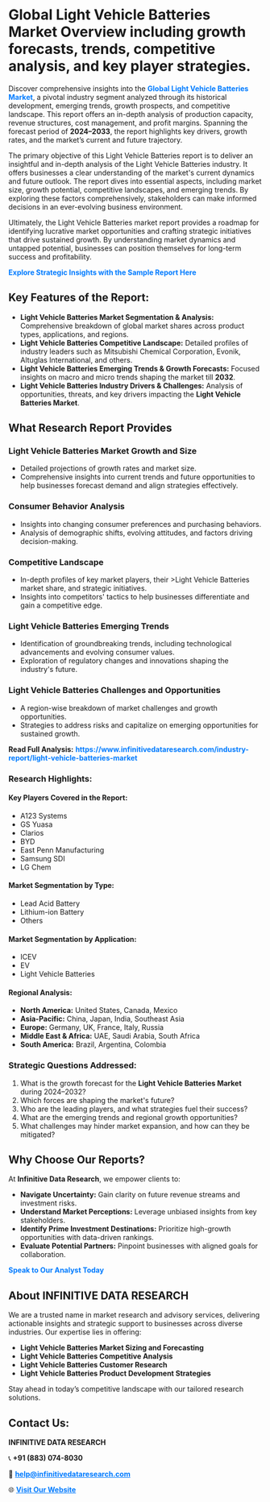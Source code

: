 <h1>Global Light Vehicle Batteries Market Overview including growth forecasts, trends, competitive analysis, and key player strategies.</h1>
<p>
Discover comprehensive insights into the 
<a href="https://www.infinitivedataresearch.com/industry-report/light-vehicle-batteries-market" rel="dofollow" style="color: #007BFF; text-decoration: none;"><strong>Global Light Vehicle Batteries Market</strong></a>, a pivotal industry segment analyzed through its historical development, emerging trends, growth prospects, and competitive landscape. This report offers an in-depth analysis of production capacity, revenue structures, cost management, and profit margins. Spanning the forecast period of <strong>2024–2033</strong>, the report highlights key drivers, growth rates, and the market’s current and future trajectory.
</p>
<p>
The primary objective of this Light Vehicle Batteries report is to deliver an insightful and in-depth analysis of the Light Vehicle Batteries industry. It offers businesses a clear understanding of the market's current dynamics and future outlook. The report dives into essential aspects, including market size, growth potential, competitive landscapes, and emerging trends. By exploring these factors comprehensively, stakeholders can make informed decisions in an ever-evolving business environment.
</p>
<p>
Ultimately, the Light Vehicle Batteries market report provides a roadmap for identifying lucrative market opportunities and crafting strategic initiatives that drive sustained growth. By understanding market dynamics and untapped potential, businesses can position themselves for long-term success and profitability.
</p>
<p>
<a href="https://www.infinitivedataresearch.com/request-sample/reportId=111518" style="color: #007BFF; text-decoration: none;"><strong>Explore Strategic Insights with the Sample Report Here</strong></a>
</p>

<h2>Key Features of the Report:</h2>
<ul>
<li><strong>Light Vehicle Batteries Market Segmentation & Analysis:</strong> Comprehensive breakdown of global market shares across product types, applications, and regions.</li>
<li><strong>Light Vehicle Batteries Competitive Landscape:</strong> Detailed profiles of industry leaders such as Mitsubishi Chemical Corporation, Evonik, Altuglas International, and others.</li>
<li><strong>Light Vehicle Batteries Emerging Trends & Growth Forecasts:</strong> Focused insights on macro and micro trends shaping the market till <strong>2032</strong>.</li>
<li><strong>Light Vehicle Batteries Industry Drivers & Challenges:</strong> Analysis of opportunities, threats, and key drivers impacting the <strong>Light Vehicle Batteries Market</strong>.</li>
</ul>

<h2>What Research Report Provides</h2>
<h3>Light Vehicle Batteries Market Growth and Size</h3>
<ul>
<li>Detailed projections of growth rates and market size.</li>
<li>Comprehensive insights into current trends and future opportunities to help businesses forecast demand and align strategies effectively.</li>
</ul>

<h3>Consumer Behavior Analysis</h3>
<ul>
<li>Insights into changing consumer preferences and purchasing behaviors.</li>
<li>Analysis of demographic shifts, evolving attitudes, and factors driving decision-making.</li>
</ul>

<h3>Competitive Landscape</h3>
<ul>
<li>In-depth profiles of key market players, their >Light Vehicle Batteries market share, and strategic initiatives.</li>
<li>Insights into competitors' tactics to help businesses differentiate and gain a competitive edge.</li>
</ul>

<h3>Light Vehicle Batteries Emerging Trends</h3>
<ul>
<li>Identification of groundbreaking trends, including technological advancements and evolving consumer values.</li>
<li>Exploration of regulatory changes and innovations shaping the industry's future.</li>
</ul>

<h3>Light Vehicle Batteries Challenges and Opportunities</h3>
<ul>
<li>A region-wise breakdown of market challenges and growth opportunities.</li>
<li>Strategies to address risks and capitalize on emerging opportunities for sustained growth.</li>
</ul>
<p><strong>Read Full Analysis:</strong> <a href="https://www.infinitivedataresearch.com/industry-report/light-vehicle-batteries-market" rel="dofollow" style="color: #007BFF; text-decoration: none;"><strong>https://www.infinitivedataresearch.com/industry-report/light-vehicle-batteries-market</strong></a></p>
<h3>Research Highlights:</h3>
<h4>Key Players Covered in the Report:</h4>
<ul><li>A123 Systems</li><li>GS Yuasa</li><li>Clarios</li><li>BYD</li><li>East Penn Manufacturing</li><li>Samsung SDI</li><li>LG Chem</li></ul>
<h4>Market Segmentation by Type:</h4>
<ul><li>Lead Acid Battery</li><li>Lithium-ion Battery</li><li>Others</li></ul>
<h4>Market Segmentation by Application:</h4>
<ul><li>ICEV</li><li>EV</li><li>Light Vehicle Batteries</li></ul>

<h4>Regional Analysis:</h4>
<ul>
<li><strong>North America:</strong> United States, Canada, Mexico</li>
<li><strong>Asia-Pacific:</strong> China, Japan, India, Southeast Asia</li>
<li><strong>Europe:</strong> Germany, UK, France, Italy, Russia</li>
<li><strong>Middle East & Africa:</strong> UAE, Saudi Arabia, South Africa</li>
<li><strong>South America:</strong> Brazil, Argentina, Colombia</li>
</ul>

<h3>Strategic Questions Addressed:</h3>
<ol>
<li>What is the growth forecast for the <strong>Light Vehicle Batteries Market</strong> during 2024–2032?</li>
<li>Which forces are shaping the market's future?</li>
<li>Who are the leading players, and what strategies fuel their success?</li>
<li>What are the emerging trends and regional growth opportunities?</li>
<li>What challenges may hinder market expansion, and how can they be mitigated?</li>
</ol>

<h2>Why Choose Our Reports?</h2>
<p>At <strong>Infinitive Data Research</strong>, we empower clients to:</p>
<ul>
<li><strong>Navigate Uncertainty:</strong> Gain clarity on future revenue streams and investment risks.</li>
<li><strong>Understand Market Perceptions:</strong> Leverage unbiased insights from key stakeholders.</li>
<li><strong>Identify Prime Investment Destinations:</strong> Prioritize high-growth opportunities with data-driven rankings.</li>
<li><strong>Evaluate Potential Partners:</strong> Pinpoint businesses with aligned goals for collaboration.</li>
</ul>
<p><a href="https://www.infinitivedataresearch.com/industry-report/light-vehicle-batteries-market" rel="dofollow" style="color: #007BFF; text-decoration: none;"><strong>Speak to Our Analyst Today</strong></a></p>

<h2>About INFINITIVE DATA RESEARCH</h2>
<p>We are a trusted name in market research and advisory services, delivering actionable insights and strategic support to businesses across diverse industries. Our expertise lies in offering:</p>
<ul>
<li><strong>Light Vehicle Batteries Market Sizing and Forecasting</strong></li>
<li><strong>Light Vehicle Batteries Competitive Analysis</strong></li>
<li><strong>Light Vehicle Batteries Customer Research</strong></li>
<li><strong>Light Vehicle Batteries Product Development Strategies</strong></li>
</ul>
<p>Stay ahead in today’s competitive landscape with our tailored research solutions.</p>

<h2>Contact Us:</h2>
<p><strong>INFINITIVE DATA RESEARCH</strong></p>
<p>📞 <strong>+91 (883) 074-8030</strong></p>
<p>📧 <strong><a href="mailto:help@infinitivedataresearch.com" style="color: #007BFF;">help@infinitivedataresearch.com</a></strong></p>
<p>🌐 <strong><a href="https://www.infinitivedataresearch.com" rel="dofollow" style="color: #007BFF;">Visit Our Website</a></strong></p>
